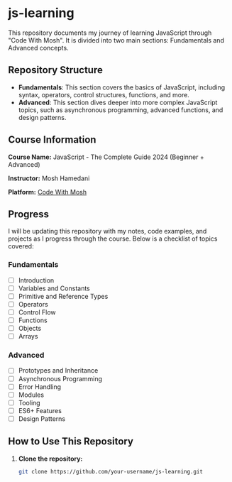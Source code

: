 # js-learning

This repository documents my journey of learning JavaScript through "Code With Mosh". It is divided into two main sections: Fundamentals and Advanced concepts.

## Repository Structure

- **Fundamentals**: This section covers the basics of JavaScript, including syntax, operators, control structures, functions, and more.
- **Advanced**: This section dives deeper into more complex JavaScript topics, such as asynchronous programming, advanced functions, and design patterns.

## Course Information

**Course Name:** JavaScript - The Complete Guide 2024 (Beginner + Advanced)

**Instructor:** Mosh Hamedani

**Platform:** [Code With Mosh](https://codewithmosh.com/)

## Progress

I will be updating this repository with my notes, code examples, and projects as I progress through the course. Below is a checklist of topics covered:

### Fundamentals
- [ ] Introduction
- [ ] Variables and Constants
- [ ] Primitive and Reference Types
- [ ] Operators
- [ ] Control Flow
- [ ] Functions
- [ ] Objects
- [ ] Arrays

### Advanced
- [ ] Prototypes and Inheritance
- [ ] Asynchronous Programming
- [ ] Error Handling
- [ ] Modules
- [ ] Tooling
- [ ] ES6+ Features
- [ ] Design Patterns

## How to Use This Repository

1. **Clone the repository:**
   ```sh
   git clone https://github.com/your-username/js-learning.git
